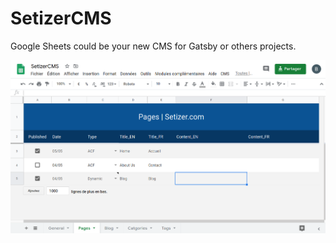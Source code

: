 # SetizerCMS
Google Sheets could be your new CMS for Gatsby or others projects.

![](screenshot.png)
